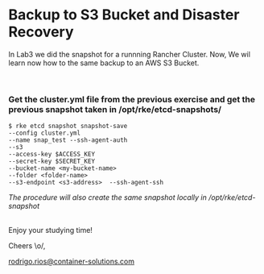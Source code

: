 <h1> Backup to S3 Bucket and Disaster Recovery  </h1>

   In Lab3 we did the snapshot for a runnning Rancher Cluster. Now, We wil learn now how to the same backup to an AWS S3 Bucket.
   
<br>

<h3>Get the cluster.yml file from the previous exercise and get the previous snapshot taken in /opt/rke/etcd-snapshots/ </h3>


    $ rke etcd snapshot snapshot-save
    --config cluster.yml 
    --name snap_test --ssh-agent-auth
    --s3 
    --access-key $ACCESS_KEY
    --secret-key $SECRET_KEY
    --bucket-name <my-bucket-name>
    --folder <folder-name>
    --s3-endpoint <s3-address>  --ssh-agent-ssh


*The procedure will also create the same snapshot locally in /opt/rke/etcd-snapshot*

<br>
Enjoy your studying time! 

Cheers \o/,

rodrigo.rios@container-solutions.com
